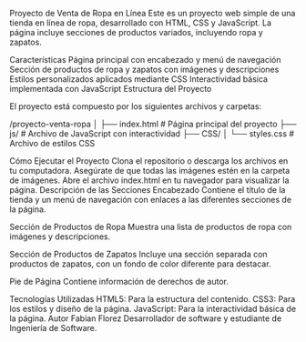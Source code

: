 Proyecto de Venta de Ropa en Línea
Este es un proyecto web simple de una tienda en línea de ropa, desarrollado con HTML, CSS y JavaScript. La página incluye secciones de productos variados, incluyendo ropa y zapatos.

Características
Página principal con encabezado y menú de navegación
Sección de productos de ropa y zapatos con imágenes y descripciones
Estilos personalizados aplicados mediante CSS
Interactividad básica implementada con JavaScript
Estructura del Proyecto

El proyecto está compuesto por los siguientes archivos y carpetas: 

/proyecto-venta-ropa 
│ 
├── index.html # Página principal del proyecto 
├── js/ # Archivo de JavaScript con interactividad 
├── CSS/ 
│  └── styles.css # Archivo de estilos CSS

Cómo Ejecutar el Proyecto
Clona el repositorio o descarga los archivos en tu computadora.
Asegúrate de que todas las imágenes estén en la carpeta de imágenes.
Abre el archivo index.html en tu navegador para visualizar la página.
Descripción de las Secciones
Encabezado
Contiene el título de la tienda y un menú de navegación con enlaces a las diferentes secciones de la página.

Sección de Productos de Ropa
Muestra una lista de productos de ropa con imágenes y descripciones.

Sección de Productos de Zapatos
Incluye una sección separada con productos de zapatos, con un fondo de color diferente para destacar.

Pie de Página
Contiene información de derechos de autor.

Tecnologías Utilizadas
HTML5: Para la estructura del contenido.
CSS3: Para los estilos y diseño de la página.
JavaScript: Para la interactividad básica de la página.
Autor
Fabian Florez
Desarrollador de software y estudiante de Ingeniería de Software.
